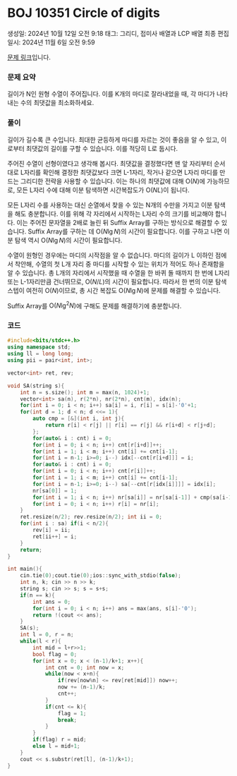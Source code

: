 # BOJ 10351 Circle of digits

생성일: 2024년 10월 12일 오전 9:18
태그: 그리디, 접미사 배열과 LCP 배열
최종 편집 일시: 2024년 11월 6일 오전 9:59

[문제 링크](http://boj.kr/10351)입니다.

### 문제 요약

길이가 N인 원형 수열이 주어집니다. 이를 K개의 마디로 잘라내었을 때, 각 마디가 나타내는 수의 최댓값을 최소화하세요.

### 풀이

길이가 길수록 큰 수입니다. 최대한 균등하게 마디를 자르는 것이 좋음을 알 수 있고, 이로부터 최댓값의 길이를 구할 수 있습니다. 이를 적당히 L로 둡시다.

주어진 수열이 선형이였다고 생각해 봅시다. 최댓값을 결정했다면 맨 앞 자리부터 순서대로 L자리를 확인해 결정한 최댓값보다 크면 L-1자리, 작거나 같으면 L자리 마디를 만드는 그리디한 전략을 사용할 수 있습니다. 이는 하나의 최댓값에 대해 $\mathrm{O}(N)$에 가능하므로, 모든 L자리 수에 대해 이분 탐색하면 시간복잡도가 $\mathrm{O}(NL)$이 됩니다. 

모든 L자리 수를 사용하는 대신 순열에서 찾을 수 있는 N개의 수만을 가지고 이분 탐색을 해도 충분합니다. 이를 위해 각 자리에서 시작하는 L자리 수의 크기를 비교해야 합니다. 이는 주어진 문자열을 2배로 늘린 뒤 Suffix Array를 구하는 방식으로 해결할 수 있습니다. Suffix Array를 구하는 데 $\mathrm{O}(N \lg N)$의 시간이 필요합니다. 이를 구하고 나면 이분 탐색 역시 $\mathrm{O}(N \lg  N)$의 시간이 필요합니다.

수열이 원형인 경우에는 마디의 시작점을 알 수 없습니다. 마디의 길이가 L 이하인 점에서 착안해, 수열의 첫 L개 자리 중 마디를 시작할 수 있는 위치가 적어도 하나 존재함을 알 수 있습니다. 총 L개의 자리에서 시작했을 때 수열을 한 바퀴 돌 때까지 한 번에 L자리 또는 L-1자리만큼 건너뛰므로, $\mathrm{O}(N / L)$의 시간이 필요합니다. 따라서 한 번의 이분 탐색 스텝이 여전히 $\mathrm{O}(N)$이므로, 총 시간 복잡도 $\mathrm{O}(N \lg  N)$에 문제를 해결할 수 있습니다.

Suffix Array를 $\mathrm{O}(N \lg^2 N)$에 구해도 문제를 해결하기에 충분합니다.

### 코드

```cpp
#include<bits/stdc++.h>
using namespace std;
using ll = long long;
using pii = pair<int, int>;

vector<int> ret, rev;

void SA(string s){
	int n = s.size(); int m = max(n, 1024)+1;
	vector<int> sa(n), r(2*n), nr(2*n), cnt(m), idx(n);
	for(int i = 0; i < n; i++) sa[i] = i, r[i] = s[i]-'0'+1;
	for(int d = 1; d < n; d <<= 1){
		auto cmp = [&](int i, int j){
			return r[i] < r[j] || r[i] == r[j] && r[i+d] < r[j+d];
		};
		for(auto& i : cnt) i = 0;
		for(int i = 0; i < n; i++) cnt[r[i+d]]++;
		for(int i = 1; i < m; i++) cnt[i] += cnt[i-1];
		for(int i = n-1; i>=0; i--) idx[--cnt[r[i+d]]] = i;
		for(auto& i : cnt) i = 0;
		for(int i = 0; i < n; i++) cnt[r[i]]++;
		for(int i = 1; i < m; i++) cnt[i] += cnt[i-1];
		for(int i = n-1; i>=0; i--) sa[--cnt[r[idx[i]]]] = idx[i];
		nr[sa[0]] = 1;
		for(int i = 1; i < n; i++) nr[sa[i]] = nr[sa[i-1]] + cmp(sa[i-1], sa[i]);
		for(int i = 0; i < n; i++) r[i] = nr[i];
	}
	ret.resize(n/2); rev.resize(n/2); int ii = 0;
	for(int i : sa) if(i < n/2){
		rev[i] = ii;
		ret[ii++] = i;
	}
	return;
}

int main(){
	cin.tie(0);cout.tie(0);ios::sync_with_stdio(false);
	int n, k; cin >> n >> k;
	string s; cin >> s; s = s+s;
	if(n == k){
		int ans = 0;
		for(int i = 0; i < n; i++) ans = max(ans, s[i]-'0');
		return !(cout << ans);
	}
	SA(s);
	int l = 0, r = n;
	while(l < r){
		int mid = l+r>>1;
		bool flag = 0;
		for(int x = 0; x < (n-1)/k+1; x++){
			int cnt = 0; int now = x;
			while(now < x+n){
				if(rev[now%n] <= rev[ret[mid]]) now++;
				now += (n-1)/k;
				cnt++;				
			}
			if(cnt <= k){
				flag = 1;
				break;
			}
		}
		if(flag) r = mid;
		else l = mid+1;
	}
	cout << s.substr(ret[l], (n-1)/k+1);
}
```